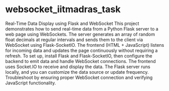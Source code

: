 # websocket_iitmadras_task
Real-Time Data Display using Flask and WebSocket
This project demonstrates how to send real-time data from a Python Flask server to a web page using WebSockets.
The server generates an array of random float decimals at regular intervals and sends them to the client via WebSocket using Flask-SocketIO. 
The frontend (HTML + JavaScript) listens for incoming data and updates the page continuously without requiring a refresh. 
To set up, install Flask and Flask-SocketIO, then configure the backend to emit data and handle WebSocket connections. 
The frontend uses Socket.IO to receive and display the data. 
The Flask server runs locally, and you can customize the data source or update frequency. 
Troubleshoot by ensuring proper WebSocket connection and verifying JavaScript functionality.

